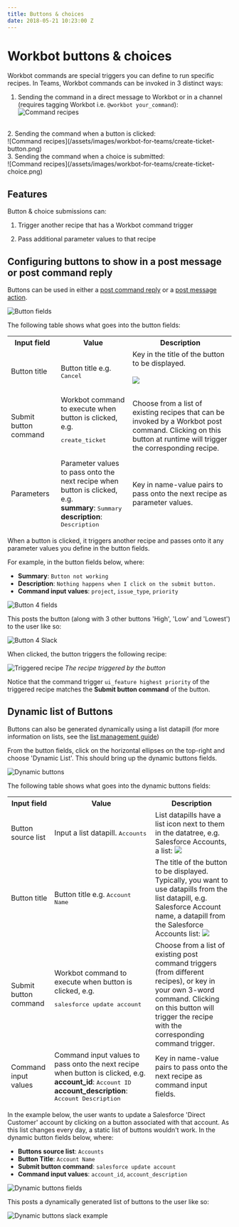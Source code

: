 ```yaml
---
title: Buttons & choices
date: 2018-05-21 10:23:00 Z
---
```


# Workbot buttons & choices
Workbot commands are special triggers you can define to run specific recipes. In Teams, Workbot commands can be invoked in 3 distinct ways:
1. Sending the command in a direct message to Workbot or in a channel (requires tagging Workbot i.e. `@workbot your_command`):<br>
![Command recipes](/assets/images/workbot-for-teams/create-ticket-command.png)
<br>
2. Sending the command when a button is clicked:<br>
![Command recipes](/assets/images/workbot-for-teams/create-ticket-button.png)
<br>
3. Sending the command when a choice is submitted:<br>
![Command recipes](/assets/images/workbot-for-teams/create-ticket-choice.png)
<br>

## Features

Button & choice submissions can:

1. Trigger another recipe that has a Workbot command trigger

2. Pass additional parameter values to that recipe

## Configuring buttons to show in a post message or post command reply
Buttons can be used in either a [post command reply](/workbot-for-teams/workbot-command-reply.md) or a [post message action](/workbot-for-teams/workbot-actions.md#post-messages).

![Button fields](/assets/images/workbot-for-teams/buttons-fields.png)

The following table shows what goes into the button fields:

<table class="unchanged rich-diff-level-one">
    <thead>
        <tr>
            <th>Input field</th>
            <th>Value</th>
            <th>Description</th>
        </tr>
        <tr>
          <td>Button title</td>
          <td>
            Button title e.g. <kbd>Cancel</kbd>
          </td>
          <td>
            Key in the title of the button to be displayed.<br><br><img src="/assets/images/workbot-for-teams/create-ticket-button.png"></img><br><br>
          </td>
        </tr>
        <tr>
          <td>Submit button command</td>
          <td>Workbot command to execute when button is clicked, e.g.
          <pre>create_ticket</code>
          </td>
          <td>
            Choose from a list of existing recipes that can be invoked by a Workbot post command. Clicking on this button at runtime will trigger the corresponding recipe.
          </td>
        </tr>
        <tr>
          <td>Parameters</td>
          <td>
          Parameter values to pass onto the next recipe when button is clicked, e.g.<br>
          <b>summary</b>: <kbd>Summary</kbd>
          <b>description</b>: <kbd>Description</kbd>
          </td>
          <td>
          Key in name-value pairs to pass onto the next recipe as parameter values.
          </td>
        </tr>
      </tbody>
    </table>

When a button is clicked, it triggers another recipe and passes onto it any parameter values you define in the button fields.

For example, in the button fields below, where:

- **Summary**: ``Button not working``
- **Description**: `Nothing happens when I click on the submit button.`
- **Command input values**: ``project``, ``issue_type``, ``priority``

![Button 4 fields](/assets/images/workbot/workbot-buttons/button-4-fields.png)

This posts the button (along with 3 other buttons 'High', 'Low' and 'Lowest') to the user like so:

![Button 4 Slack](/assets/images/workbot/workbot-buttons/button-4-slack.png)

When clicked, the button triggers the following recipe:

![Triggered recipe](/assets/images/workbot/workbot-buttons/triggered-recipe.png)
*The recipe triggered by the button*

Notice that the command trigger ``ui_feature highest priority`` of the triggered recipe matches the **Submit button command** of the button.

## Dynamic list of Buttons

Buttons can also be generated dynamically using a list datapill (for more information on lists, see the [list management guide](https://docs.workato.com/features/list-management.html))

From the button fields, click on the horizontal ellipses on the top-right and choose 'Dynamic List'. This should bring up the dynamic buttons fields.

![Dynamic buttons](/assets/images/workbot/workbot-buttons/dynamic-buttons.png)

The following table shows what goes into the dynamic buttons fields:

<table class="unchanged rich-diff-level-one">
    <thead>
        <tr>
            <th>Input field</th>
            <th>Value</th>
            <th>Description</th>
        </tr>
        <tr>
          <td>Button source list</td>
          <td>
            Input a list datapill. <kbd>Accounts</kbd>
          </td>
          <td>
            List datapills have a list icon next to them in the datatree, e.g. Salesforce Accounts, a list:
            <img src="/assets/images/workbot/workbot-buttons/list-datapill.png"></img>
          </td>
        </tr>
        <tr>
          <td>Button title</td>
          <td>
            Button title e.g. <kbd>Account Name</kbd>
          </td>
          <td>
            The title of the button to be displayed. Typically, you want to use datapills from the list datapill, e.g. Salesforce Account name, a datapill from the Salesforce Accounts list:
            <img src="/assets/images/workbot/workbot-buttons/create-ticket-button.png"></img>
          </td>
        </tr>
        <tr>
          <td>Submit button command</td>
          <td>Workbot command to execute when button is clicked, e.g.
          <pre>salesforce update account</code>
          </td>
          <td>
            Choose from a list of existing post command triggers (from different recipes), or key in your own 3-word command. Clicking on this button will trigger the recipe with the corresponding command trigger.
          </td>
        </tr>
        <tr>
          <td>Command input values</td>
          <td>
            Command input values to pass onto the next recipe when button is clicked, e.g.<br>
            <b>account_id</b>: <kbd>Account ID</kbd>
            <b>account_description</b>: <kbd>Account Description</kbd>
          </td>
          <td>
          Key in name-value pairs to pass onto the next recipe as command input fields.
          </td>
        </tr>
      </tbody>
    </table>

In the example below, the user wants to update a Salesforce 'Direct Customer' account by clicking on a button associated with that account. As this list changes every day, a static list of buttons wouldn't work. In the dynamic button fields below, where:
  - **Buttons source list**: ``Accounts``
  - **Button Title**: ``Account Name``
  - **Submit button command**: ``salesforce update account``
  - **Command input values**: ``account_id``, ``account_description``

![Dynamic buttons fields](/assets/images/workbot/workbot-buttons/dynamic-buttons-fields-example.png)

This posts a dynamically generated list of buttons to the user like so:

![Dynamic buttons slack example](/assets/images/workbot/workbot-buttons/dynamic-buttons-slack-example.png)
